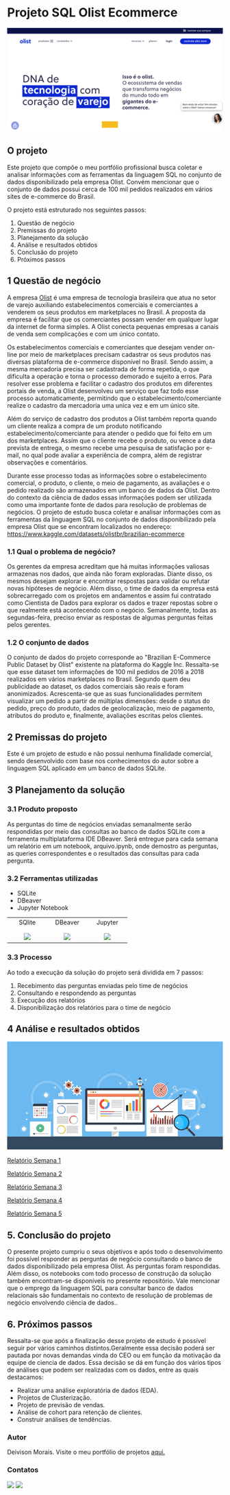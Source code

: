# Projeto SQL Olist Ecommerce

<img src="imagens/olist_1.png">

## O projeto

Este projeto que compõe o meu portfólio profissional busca coletar e analisar informações com as ferramentas da linguagem SQL no conjunto de dados disponibilizado pela empresa Olist. Convém mencionar que o conjunto de dados possui cerca de 100 mil pedidos realizados em vários sites de e-commerce do Brasil.

O projeto está estruturado nos seguintes passos:

1. Questão de negócio
2. Premissas do projeto
3. Planejamento da solução
4. Análise e resultados obtidos
5. Conclusão do projeto
6. Próximos passos

## 1 Questão de negócio

A empresa [Olist](https://olist.com/pt-br/) é uma empresa de tecnologia brasileira que atua no setor de varejo auxiliando estabelecimentos comerciais e comerciantes a venderem os seus produtos em marketplaces no Brasil. A proposta da empresa é facilitar que os comerciantes possam vender em qualquer lugar da internet de forma simples. A Olist conecta pequenas empresas a canais de venda sem complicações e com um único contato.

Os estabelecimentos comerciais e comerciantes que desejam vender on-line por meio de marketplaces precisam cadastrar os seus produtos nas diversas plataforma de e-commerce disponível no Brasil. Sendo assim, a mesma mercadoria precisa ser cadastrada de forma repetida, o que dificulta a operação e torna o processo demorado e sujeito a erros. Para resolver esse problema e facilitar o cadastro dos produtos em diferentes portais de venda, a Olist desenvolveu um serviço que faz todo esse processo automaticamente, permitindo que o estabelecimento/comerciante realize o cadastro da mercadoria uma unica vez e em um único site.

Além do serviço de cadastro dos produtos a Olist também reporta quando um cliente realiza a compra de um produto notificando estabelecimento/comerciante para atender o pedido que foi feito em um dos marketplaces. Assim que o cliente recebe o produto, ou vence a data prevista de entrega, o mesmo recebe uma pesquisa de satisfação por e-mail, no qual pode avaliar a experiência de compra, além de registrar observações e comentários.

Durante esse processo todas as informações sobre o estabelecimento comercial, o produto, o cliente, o meio de pagamento, as avaliações e o pedido realizado são armazenados em um banco de dados da Olist. Dentro do contexto da ciência de dados essas informações podem ser utilizada como uma importante fonte de dados para resolução de problemas de negócios. O projeto de estudo busca coletar e analisar informações com as ferramentas da linguagem SQL no conjunto de dados disponibilizado pela empresa Olist que se encontram localizados no endereço: https://www.kaggle.com/datasets/olistbr/brazilian-ecommerce

### 1.1 Qual o problema de negócio?
Os gerentes da empresa acreditam que há muitas informações valiosas armazenas nos dados, que ainda não foram exploradas. Diante disso, os mesmos desejam explorar e encontrar respostas para validar ou refutar novas hipóteses de negócio. Além disso, o time de dados da empresa está sobrecarregado com os projetos em andamentos e assim fui contratado como Cientista de Dados para explorar os dados e trazer repostas sobre o que realmente está acontecendo com o negócio. Semanalmente, todas as segundas-feira, preciso enviar as respostas de algumas perguntas feitas pelos gerentes.

### 1.2 O conjunto de dados
O conjunto de dados do projeto corresponde ao "Brazilian E-Commerce Public Dataset by Olist" existente na plataforma do Kaggle Inc. Ressalta-se que esse dataset tem informações de 100 mil pedidos de 2016 a 2018 realizados em vários marketplaces no Brasil. Segundo quem deu publicidade ao dataset, os dados comerciais são reais e foram anonimizados. Acrescenta-se que as suas funcionalidades permitem visualizar um pedido a partir de múltiplas dimensões: desde o status do pedido, preço do produto, dados de geolocalização, meio de pagamento, atributos do produto e, finalmente, avaliações escritas pelos clientes.


## 2 Premissas do projeto

Este é um projeto de estudo e não possui nenhuma finalidade comercial, sendo desenvolvido com base nos conhecimentos do autor sobre a linguagem SQL aplicado em um banco de dados SQLite.

## 3 Planejamento da solução

### 3.1 Produto proposto

As perguntas do time de negócios enviadas semanalmente serão respondidas por meio das consultas ao banco de dados SQLite com a ferramenta multiplataforma IDE DBeaver. Será entregue para cada semana um relatório em um notebook, arquivo.ipynb, onde demostro as perguntas, as queries correspondentes e o resultados das consultas para cada pergunta.

### 3.2 Ferramentas utilizadas

* SQLite
* DBeaver
* Jupyter Notebook

<table>
  <tbody>
    <tr valign="top">
      <td width="25%" align="center">
        <span>SQlite</span><br><br>
        <img height="64px" src="	https://www.sqlite.org/images/sqlite370_banner.gif">
      </td>
      <td width="25%" align="center">
        <span>DBeaver</span><br><br>
        <img height="64px" src="https://dbeaver.io/wp-content/uploads/2015/09/beaver-head.png">
      </td>
      <td width="25%" align="center">
        <span>Jupyter</span><br><br>
        <img height="64px" src="https://jupyter.org/assets/logos/rectanglelogo-greytext-orangebody-greymoons.svg">
      </td>
    </tr>
  </tbody>
</table>


### 3.3 Processo

Ao todo a execução da solução do projeto será dividida em 7 passos:

1. Recebimento das perguntas enviadas pelo time de negócios
2. Consultando e respondendo as perguntas
3. Execução dos relatórios
4. Disponibilização dos relatórios para o time de negócio


## 4 Análise e resultados obtidos

<p><img src="imagens/relatorio_4.jpg"></p>

[Relatório Semana 1](https://github.com/deivison1983/olist_ecommerce_sql_project/blob/main/relatorios/projeto_olist_week_1_por_v1.ipynb)

[Relatório Semana 2](https://github.com/deivison1983/olist_ecommerce_sql_project/blob/main/relatorios/projeto_olist_week_2_por_v1.ipynb)

[Relatório Semana 3](https://github.com/deivison1983/olist_ecommerce_sql_project/blob/main/relatorios/projeto_olist_week_3_por_v1.ipynb)

[Relatório Semana 4](https://github.com/deivison1983/olist_ecommerce_sql_project/blob/main/relatorios/projeto_olist_week_4_por_v1.ipynb)

[Relatório Semana 5](https://github.com/deivison1983/olist_ecommerce_sql_project/blob/main/relatorios/projeto_olist_week_5_por_v1.ipynb)


## 5. Conclusão do projeto

O presente projeto cumpriu o seus objetivos e após todo o desenvolvimento foi possível responder as perguntas de negócio consultando o banco de dados disponibilizado pela empresa Olist. As perguntas foram respondidas. Além disso, os notebooks com todo processo de construção da solução também encontram-se disponíveis no presente repositório. Vale mencionar que o emprego da linguagem SQL para consultar banco de dados relacionais são fundamentais no contexto de resolução de problemas de negócio envolvendo ciência de dados..

## 6. Próximos passos

Ressalta-se que após a finalização desse projeto de estudo é possível seguir por vários caminhos distintos.Geralmente essa decisão poderá ser pautada por novas demandas vinda do CEO ou em função da motivação da equipe de ciencia de dados. Essa decisão se dá em função dos vários tipos de análises que podem ser realizadas com os dados, entre as quais destacamos:

* Realizar uma análise exploratória de dados (EDA).
* Projetos de Clusterização.
* Projeto de previsão de vendas.
* Análise de cohort para retenção de clientes.
* Construir análises de tendências.

### Autor

Deivison Morais. Visite o meu portfólio de projetos [aqui.](https://deivison1983.github.io/portfolio_projetos/)

### Contatos

<div>

  <a href = "https://www.linkedin.com/in/deivisonmorais/"><img src = "https://img.shields.io/badge/-deivisonmorais-0077B5?style=for-the-badge&logo=linkedin&logoColor=white"></a>
  <a href = "mailto:deivison1983@gmail.com"><img src="https://img.shields.io/badge/Gmail-D14836?style=for-the-badge&logo=gmail&logoColor=white"></a>

</div>

